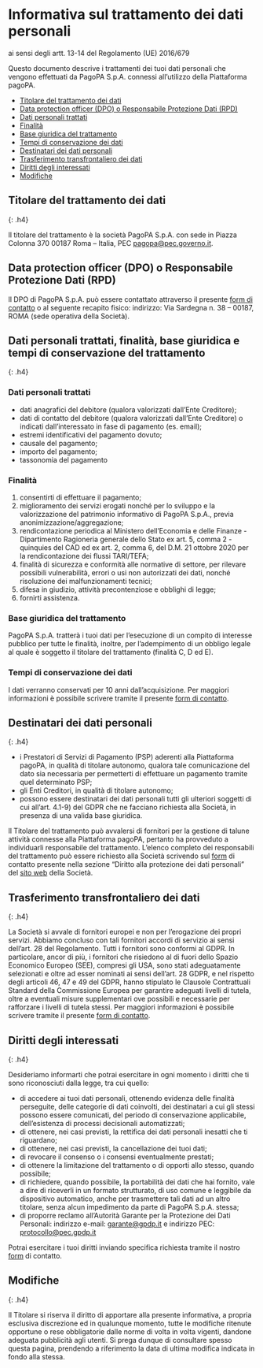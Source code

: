 
# Informativa sul trattamento dei dati personali

ai sensi degli artt. 13-14 del Regolamento (UE) 2016/679

Questo documento descrive i trattamenti dei tuoi dati personali che vengono effettuati da PagoPA S.p.A. connessi all’utilizzo della Piattaforma pagoPA.

- [Titolare del trattamento dei dati](#titolare-del-trattamento-dei-dati)
- [Data protection officer (DPO) o Responsabile Protezione Dati (RPD)](#data-protection-officer-\(dpo\)-o-responsabile-protezione-dati-\(rpd\))
- [Dati personali trattati](#dati-personali-trattati)
- [Finalità](#finalità)
- [Base giuridica del trattamento](#base-giuridica-del-trattamento)
- [Tempi di conservazione dei dati](#tempi-di-conservazione-dei-dati)
- [Destinatari dei dati personali](#destinatari-dei-dati-personali)
- [Trasferimento transfrontaliero dei dati](#trasferimento-transfrontaliero-dei-dati)
- [Diritti degli interessati](#diritti-degli-interessati)
- [Modifiche](#modifiche)

## Titolare del trattamento dei dati
{: .h4}

Il titolare del trattamento è la società PagoPA S.p.A. con sede in Piazza Colonna 370 00187 Roma – Italia, PEC [pagopa@pec.governo.it](mailto:pagopa@pec.governo.it).

## Data protection officer (DPO) o Responsabile Protezione Dati (RPD)

Il DPO di PagoPA S.p.A. può essere contattato attraverso il presente [form di contatto](https://privacyportal-de.onetrust.com/webform/77f17844-04c3-4969-a11d-462ee77acbe1/9ab6533d-be4a-482e-929a-0d8d2ab29df8) o al seguente recapito fisico: indirizzo: Via Sardegna n. 38 – 00187, ROMA (sede operativa della Società).

## Dati personali trattati, finalità, base giuridica e tempi di conservazione del trattamento
{: .h4}

### Dati personali trattati

- dati anagrafici del debitore (qualora valorizzati dall’Ente Creditore);  
- dati di contatto del debitore (qualora valorizzati dall’Ente Creditore) o indicati dall’interessato in fase di pagamento (es. email);  
- estremi identificativi del pagamento dovuto;  
- causale del pagamento;  
- importo del pagamento;  
- tassonomia del pagamento

### Finalità

1. consentirti di effettuare il pagamento;  
2. miglioramento dei servizi erogati nonché per lo sviluppo e la valorizzazione del patrimonio informativo di PagoPA S.p.A., previa anonimizzazione/aggregazione;  
3. rendicontazione periodica al Ministero dell’Economia e delle Finanze \- Dipartimento Ragioneria generale dello Stato ex art. 5, comma 2 \- quinquies del CAD ed ex art. 2, comma 6, del D.M. 21 ottobre 2020 per la rendicontazione dei flussi TARI/TEFA;  
4. finalità di sicurezza e conformità alle normative di settore, per rilevare possibili vulnerabilità, errori o usi non autorizzati dei dati, nonché risoluzione dei malfunzionamenti tecnici;  
5. difesa in giudizio, attività precontenziose e obblighi di legge;  
6. fornirti assistenza.

### Base giuridica del trattamento

PagoPA S.p.A. tratterà i tuoi dati per l’esecuzione di un compito di interesse pubblico per tutte le finalità, inoltre, per l’adempimento di un obbligo legale al quale è soggetto il titolare del trattamento (finalità C, D ed E).

### Tempi di conservazione dei dati

I dati verranno conservati per 10 anni dall’acquisizione. Per maggiori informazioni è possibile scrivere tramite il presente [form di contatto](https://privacyportal-de.onetrust.com/webform/77f17844-04c3-4969-a11d-462ee77acbe1/9ab6533d-be4a-482e-929a-0d8d2ab29df8).

## Destinatari dei dati personali
{: .h4}

* i Prestatori di Servizi di Pagamento (PSP) aderenti alla Piattaforma pagoPA, in qualità di titolare autonomo, qualora tale comunicazione del dato sia necessaria per permetterti di effettuare un pagamento tramite quel determinato PSP;  
* gli Enti Creditori, in qualità di titolare autonomo;  
* possono essere destinatari dei dati personali tutti gli ulteriori soggetti di cui all’art. 4.1-9) del GDPR che ne facciano richiesta alla Società, in presenza di una valida base giuridica.

Il Titolare del trattamento può avvalersi di fornitori per la gestione di talune attività connesse alla Piattaforma pagoPA, pertanto ha provveduto a individuarli responsabile del trattamento. L’elenco completo dei responsabili del trattamento può essere richiesto alla Società scrivendo sul [form](https://privacyportal-de.onetrust.com/webform/77f17844-04c3-4969-a11d-462ee77acbe1/9ab6533d-be4a-482e-929a-0d8d2ab29df8) di contatto presente nella sezione “Diritto alla protezione dei dati personali” del [sito web](https://www.pagopa.it/it/) della Società.

## Trasferimento transfrontaliero dei dati
{: .h4}

La Società si avvale di fornitori europei e non per l’erogazione dei propri servizi. Abbiamo concluso con tali fornitori accordi di servizio ai sensi dell’art. 28 del Regolamento. Tutti i fornitori sono conformi al GDPR. In particolare, ancor di più, i fornitori che risiedono al di fuori dello Spazio Economico Europeo (SEE), compresi gli USA, sono stati adeguatamente selezionati e oltre ad esser nominati ai sensi dell’art. 28 GDPR, e nel rispetto degli articoli 46, 47 e 49 del GDPR, hanno stipulato le Clausole Contrattuali Standard della Commissione Europea per garantire adeguati livelli di tutela, oltre a eventuali misure supplementari ove possibili e necessarie per rafforzare i livelli di tutela stessi. Per maggiori informazioni è possibile scrivere tramite il presente [form di contatto](https://privacyportal-de.onetrust.com/webform/77f17844-04c3-4969-a11d-462ee77acbe1/9ab6533d-be4a-482e-929a-0d8d2ab29df8).

## Diritti degli interessati
{: .h4}

Desideriamo informarti che potrai esercitare in ogni momento i diritti che ti sono riconosciuti dalla legge, tra cui quello:

* di accedere ai tuoi dati personali, ottenendo evidenza delle finalità perseguite, delle categorie di dati coinvolti, dei destinatari a cui gli stessi possono essere comunicati, del periodo di conservazione applicabile, dell’esistenza di processi decisionali automatizzati;  
* di ottenere, nei casi previsti, la rettifica dei dati personali inesatti che ti riguardano;  
* di ottenere, nei casi previsti, la cancellazione dei tuoi dati;  
* di revocare il consenso o i consensi eventualmente prestati;  
* di ottenere la limitazione del trattamento o di opporti allo stesso, quando possibile;  
* di richiedere, quando possibile, la portabilità dei dati che hai fornito, vale a dire di riceverli in un formato strutturato, di uso comune e leggibile da dispositivo automatico, anche per trasmettere tali dati ad un altro titolare, senza alcun impedimento da parte di PagoPA S.p.A. stessa;  
* di proporre reclamo all’Autorità Garante per la Protezione dei Dati Personali: indirizzo e-mail: [garante@gpdp.it](mailto:garante@gpdp.it) e indirizzo PEC: [protocollo@pec.gpdp.it](mailto:protocollo@pec.gpdp.it) 

Potrai esercitare i tuoi diritti inviando specifica richiesta tramite il nostro [form](https://privacyportal-de.onetrust.com/webform/77f17844-04c3-4969-a11d-462ee77acbe1/9ab6533d-be4a-482e-929a-0d8d2ab29df8) di contatto.

## Modifiche
{: .h4}

Il Titolare si riserva il diritto di apportare alla presente informativa, a propria esclusiva discrezione ed in qualunque momento, tutte le modifiche ritenute opportune o rese obbligatorie dalle norme di volta in volta vigenti, dandone adeguata pubblicità agli utenti. Si prega dunque di consultare spesso questa pagina, prendendo a riferimento la data di ultima modifica indicata in fondo alla stessa. 

